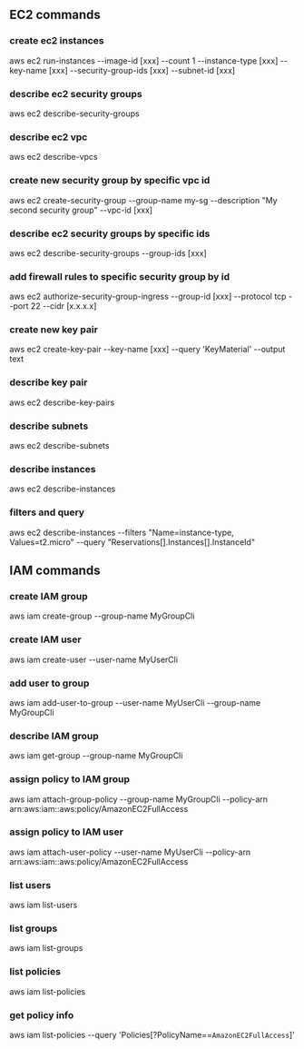 ## EC2 commands

### create ec2 instances
aws ec2 run-instances 
    --image-id [xxx] 
    --count 1 
    --instance-type [xxx]
    --key-name [xxx]
    --security-group-ids [xxx]
    --subnet-id [xxx]


### describe ec2 security groups
aws ec2 describe-security-groups

### describe ec2 vpc
aws ec2 describe-vpcs

### create new security group by specific vpc id
aws ec2 create-security-group --group-name my-sg --description "My second security group" --vpc-id [xxx]

### describe ec2 security groups by specific ids
aws ec2 describe-security-groups  --group-ids [xxx]

### add firewall rules to specific security group by id
aws ec2 authorize-security-group-ingress --group-id [xxx] --protocol tcp --port 22 --cidr [x.x.x.x]

### create new key pair
aws ec2 create-key-pair --key-name [xxx] --query 'KeyMaterial' --output text

### describe key pair
aws ec2 describe-key-pairs

### describe subnets
aws ec2 describe-subnets

### describe instances
aws ec2 describe-instances


### filters and query
aws ec2 describe-instances --filters "Name=instance-type, Values=t2.micro" --query "Reservations[].Instances[].InstanceId"

## IAM commands

### create IAM group
aws iam create-group --group-name MyGroupCli

### create IAM user
aws iam create-user --user-name MyUserCli

### add user to group
aws iam add-user-to-group --user-name MyUserCli --group-name MyGroupCli

### describe IAM group
aws iam get-group --group-name MyGroupCli

### assign policy to IAM group
aws iam attach-group-policy --group-name MyGroupCli --policy-arn arn:aws:iam::aws:policy/AmazonEC2FullAccess

### assign policy to IAM user
aws iam attach-user-policy --user-name MyUserCli --policy-arn arn:aws:iam::aws:policy/AmazonEC2FullAccess

### list users
aws iam list-users

### list groups
aws iam list-groups

### list policies
aws iam list-policies

### get policy info
aws iam list-policies --query 'Policies[?PolicyName==`AmazonEC2FullAccess`]'
